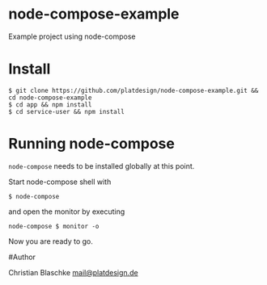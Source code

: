 # node-compose-example

Example project using node-compose


# Install

```shell
$ git clone https://github.com/platdesign/node-compose-example.git && cd node-compose-example
$ cd app && npm install
$ cd service-user && npm install
```

# Running node-compose

`node-compose` needs to be installed globally at this point.

Start node-compose shell with

```shell
$ node-compose
```

and open the monitor by executing

```shell
node-compose $ monitor -o
```

Now you are ready to go.




#Author

Christian Blaschke <mail@platdesign.de>
